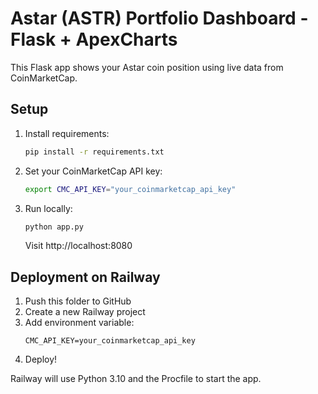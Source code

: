 
# Astar (ASTR) Portfolio Dashboard - Flask + ApexCharts

This Flask app shows your Astar coin position using live data from CoinMarketCap.

## Setup
1. Install requirements:
   ```bash
   pip install -r requirements.txt
   ```
2. Set your CoinMarketCap API key:
   ```bash
   export CMC_API_KEY="your_coinmarketcap_api_key"
   ```
3. Run locally:
   ```bash
   python app.py
   ```
   Visit http://localhost:8080

## Deployment on Railway
1. Push this folder to GitHub
2. Create a new Railway project
3. Add environment variable:
   ```
   CMC_API_KEY=your_coinmarketcap_api_key
   ```
4. Deploy!

Railway will use Python 3.10 and the Procfile to start the app.
